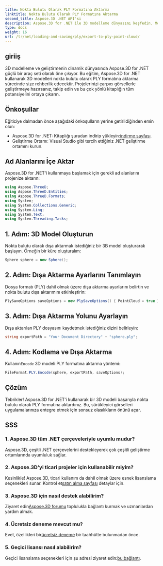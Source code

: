 ```yaml
---
title: Nokta Bulutu Olarak PLY Formatına Aktarma
linktitle: Nokta Bulutu Olarak PLY Formatına Aktarma
second_title: Aspose.3D .NET API'si
description: Aspose.3D for .NET ile 3D modelleme dünyasını keşfedin. Modelleri zahmetsizce PLY formatına aktarmayı öğrenin. Çarpıcı görsellerle projelerinizi geliştirin.
type: docs
weight: 16
url: /tr/net/loading-and-saving/ply/export-to-ply-point-cloud/
---
```

## giriiş
3D modelleme ve geliştirmenin dinamik dünyasında Aspose.3D for .NET güçlü bir araç seti olarak öne çıkıyor. Bu eğitim, Aspose.3D for .NET kullanarak 3D modelleri nokta bulutu olarak PLY formatına aktarma sürecinde size rehberlik edecektir. Projelerinizi çarpıcı görsellerle geliştirmeye hazırsanız, takip edin ve bu çok yönlü kitaplığın tüm potansiyelini ortaya çıkarın.
## Önkoşullar
Eğiticiye dalmadan önce aşağıdaki önkoşulların yerine getirildiğinden emin olun:
-  Aspose.3D for .NET: Kitaplığı şuradan indirip yükleyin:[indirme sayfası](https://releases.aspose.com/3d/net/).
- Geliştirme Ortamı: Visual Studio gibi tercih ettiğiniz .NET geliştirme ortamını kurun.
## Ad Alanlarını İçe Aktar
Aspose.3D for .NET'i kullanmaya başlamak için gerekli ad alanlarını projenize aktarın:
```csharp
using Aspose.ThreeD;
using Aspose.ThreeD.Entities;
using Aspose.ThreeD.Formats;
using System;
using System.Collections.Generic;
using System.Linq;
using System.Text;
using System.Threading.Tasks;
```
## 1. Adım: 3D Model Oluşturun
Nokta bulutu olarak dışa aktarmak istediğiniz bir 3B model oluşturarak başlayın. Örneğin bir küre oluşturalım:
```csharp
Sphere sphere = new Sphere();
```
## 2. Adım: Dışa Aktarma Ayarlarını Tanımlayın
Dosya formatı (PLY) dahil olmak üzere dışa aktarma ayarlarını belirtin ve nokta bulutu dışa aktarımını etkinleştirin:
```csharp
PlySaveOptions saveOptions = new PlySaveOptions() { PointCloud = true };
```
## 3. Adım: Dışa Aktarma Yolunu Ayarlayın
Dışa aktarılan PLY dosyasını kaydetmek istediğiniz dizini belirleyin:
```csharp
string exportPath = "Your Document Directory" + "sphere.ply";
```
## 4. Adım: Kodlama ve Dışa Aktarma
 Kullanın`Encode` 3D modeli PLY formatına aktarma yöntemi:
```csharp
FileFormat.PLY.Encode(sphere, exportPath, saveOptions);
```
## Çözüm
Tebrikler! Aspose.3D for .NET'i kullanarak bir 3D modeli başarıyla nokta bulutu olarak PLY formatına aktardınız. Bu, sürükleyici görselleri uygulamalarınıza entegre etmek için sonsuz olasılıkların önünü açar.

## SSS
### 1. Aspose.3D tüm .NET çerçeveleriyle uyumlu mudur?
Aspose.3D, çeşitli .NET çerçevelerini destekleyerek çok çeşitli geliştirme ortamlarında uyumluluk sağlar.
### 2. Aspose.3D'yi ticari projeler için kullanabilir miyim?
 Kesinlikle! Aspose.3D, ticari kullanım da dahil olmak üzere esnek lisanslama seçenekleri sunar. Kontrol et[satın alma sayfası](https://purchase.aspose.com/buy) detaylar için.
### 3. Aspose.3D için nasıl destek alabilirim?
 Ziyaret edin[Aspose.3D forumu](https://forum.aspose.com/c/3d/18) toplulukla bağlantı kurmak ve uzmanlardan yardım almak.
### 4. Ücretsiz deneme mevcut mu?
 Evet, özellikleri bir[ücretsiz deneme](https://releases.aspose.com/) bir taahhütte bulunmadan önce.
### 5. Geçici lisansı nasıl alabilirim?
 Geçici lisanslama seçenekleri için şu adresi ziyaret edin:[bu bağlantı](https://purchase.aspose.com/temporary-license/).